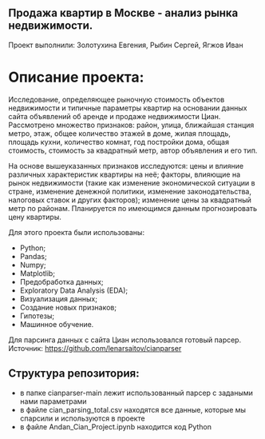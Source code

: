 ## Продажа квартир в Москве - анализ рынка недвижимости.

Проект выполнили: Золотухина Евгения, Рыбин Сергей, Ягжов Иван

# Описание проекта:

Исследование, определяющее рыночную стоимость объектов недвижимости и типичные параметры квартир на основании данных сайта объявлений об аренде и продаже недвижимости Циан. Рассмотрено множество признаков: район, улица, ближайшая станция метро, этаж, общее количество этажей в доме, жилая площадь, площадь кухни, количество комнат, год постройки дома, общая стоимость, стоимость за квадратный метр, автор объявления и его тип.

На основе вышеуказанных признаков исследуются: цены и влияние различных характеристик квартиры на неё;  факторы, влияющие на рынок недвижимости (такие как изменение экономической ситуации в стране, изменение денежной политики, изменение законодательства, налоговых ставок и других факторов); изменение цены за квадратный метр по районам. Планируется по имеющимся данным прогнозировать цену квартиры.

Для этого проекта были использованы:
- Python;
- Pandas;
- Numpy; 
- Matplotlib;
- Предобработка данных;
- Exploratory Data Analysis (EDA);
- Визуализация данных;
- Создание новых признаков;
- Гипотезы;
- Машинное обучение.

Для парсинга данных с сайта Циан использовался готовый парсер. Источник: https://github.com/lenarsaitov/cianparser 

## Структура репозитория:
- в папке cianparser-main лежит использованный парсер с задаными нами параметрами
- в файле cian_parsing_total.csv находятся все данные, которые мы спарсили и используются в проекте
- в файле Andan_Cian_Project.ipynb находится код Python

